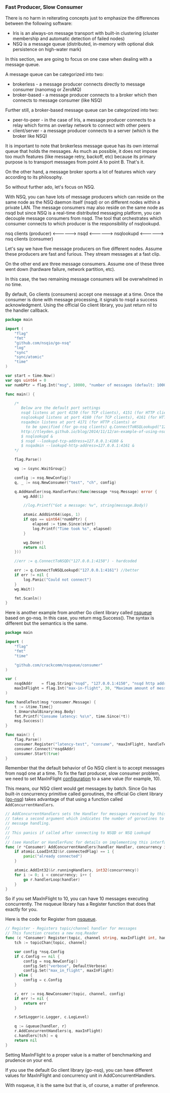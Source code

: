 <script>
  (function(i,s,o,g,r,a,m){i['GoogleAnalyticsObject']=r;i[r]=i[r]||function(){
  (i[r].q=i[r].q||[]).push(arguments)},i[r].l=1*new Date();a=s.createElement(o),
  m=s.getElementsByTagName(o)[0];a.async=1;a.src=g;m.parentNode.insertBefore(a,m)
  })(window,document,'script','//www.google-analytics.com/analytics.js','ga');

  ga('create', 'UA-71257746-1', 'auto');
  ga('send', 'pageview');

</script>

### Fast Producer, Slow Consumer

There is no harm in reiterating concepts just to emphasize the differences between the following software:

- Iris is an always-on message transport with built-in clustering (cluster membership and automatic detection of failed nodes)
- NSQ is a message queue (distributed, in-memory with optional disk persistence on high-water mark)

In this section, we are going to focus on one case when dealing with a message queue.

A message queue can be categorized into two:

- brokerless - a message producer connects directly to message consumer (nanomsg or ZeroMQ)
- broker-based - a message producer connects to a broker which then connects to message consumer (like NSQ)

Further still, a broker-based message queue can be categorized into two:

- peer-to-peer - in the case of Iris, a message producer connects to a relay which forms an overlay network to connect with other peers
- client/server - a message producer connects to a server (which is the broker like NSQ)

It is important to note that brokerless message queue has its own internal queue that holds the messages. As much as possible, it does not impose too much features (like message retry, backoff, etc) because its primary purpose is to transport messages from point A to point B. That's it.

On the other hand, a message broker sports a lot of features which vary according to its philosophy.

So without further ado, let's focus on NSQ.

With NSQ, you can have lots of message producers which can reside on the same node as the NSQ daemon itself (nsqd) or on different nodes within a private LAN. The message consumers may also reside on the same node as nsqd but since NSQ is a real-time distributed messaging platform, you can decouple message consumers from nsqd. The tool that orchestrates which consumer connects to which producer is the responsibility of nsqlookupd.

nsq clients (producer) <------> nsqd <------> nsqlookupd <------> nsq clients (consumer)

Let's say we have five message producers on five different nodes. Assume these producers are fast and furious. They stream messages at a fast clip.

On the other end are three message consumers. Assume one of these three went down (hardware failure, network partition, etc).

In this case, the two remaining message consumers will be overwhelmed in no time.

By default, Go clients (consumers) accept one message at a time. Once the consumer is done with message processing, it signals to nsqd a success acknowledgment. Using the official Go client library, you just return nil to the handler callback.

```go
package main

import (
	"flag"
	"fmt"
	"github.com/nsqio/go-nsq"
	"log"
	"sync"
	"sync/atomic"
	"time"
)

var start = time.Now()
var ops uint64 = 0
var numbPtr = flag.Int("msg", 10000, "number of messages (default: 10000)")

func main() {

	/*
	   Below are the default port settings
	   nsqd listens at port 4150 (for TCP clients), 4151 (for HTTP clients)
	   nsqlookupd listens at port 4160 (for TCP clients), 4161 (for HTTP clients)
	   nsqadmin listens at port 4171 (for HTTP clients) or
	     to be specified (for go-nsq clients) q.ConnectToNSQLookupd("127.0.0.1:4161")
	   http://tleyden.github.io/blog/2014/11/12/an-example-of-using-nsq-from-go/
	   $ nsqlookupd &
	   $ nsqd --lookupd-tcp-address=127.0.0.1:4160 &
	   $ nsqadmin --lookupd-http-address=127.0.0.1:4161 &
	*/

	flag.Parse()

	wg := &sync.WaitGroup{}

	config := nsq.NewConfig()
	q, _ := nsq.NewConsumer("test", "ch", config)

	q.AddHandler(nsq.HandlerFunc(func(message *nsq.Message) error {
		wg.Add(1)

		//log.Printf("Got a message: %v", string(message.Body))

		atomic.AddUint64(&ops, 1)
		if ops == uint64(*numbPtr) {
			elapsed := time.Since(start)
			log.Printf("Time took %s", elapsed)
		}

		wg.Done()
		return nil
	}))

	//err := q.ConnectToNSQD("127.0.0.1:4150") - hardcoded

	err := q.ConnectToNSQLookupd("127.0.0.1:4161") //better
	if err != nil {
		log.Panic("Could not connect")
	}
	wg.Wait()

	fmt.Scanln()
}
```

Here is another example from another Go client library called [nsqueue](https://github.com/crackcomm/nsqueue) based on go-nsq. In this case, you return msg.Success(). The syntax is different but the semantics is the same.

```go
package main

import (
	"flag"
	"fmt"
	"time"

	"github.com/crackcomm/nsqueue/consumer"
)

var (
	nsqdAddr    = flag.String("nsqd", "127.0.0.1:4150", "nsqd http address")
	maxInFlight = flag.Int("max-in-flight", 30, "Maximum amount of messages in flight to consume")
)

func handleTest(msg *consumer.Message) {
	t := &time.Time{}
	t.UnmarshalBinary(msg.Body)
	fmt.Printf("Consume latency: %s\n", time.Since(*t))
	msg.Success()
}

func main() {
	flag.Parse()
	consumer.Register("latency-test", "consume", *maxInFlight, handleTest)
	consumer.Connect(*nsqdAddr)
	consumer.Start(true)
}
```

Remember that the default behavior of Go NSQ client is to accept messages from nsqd one at a time. To fix the fast producer, slow consumer problem, we need to set MaxInFlight [configuration](https://godoc.org/github.com/nsqio/go-nsq#Config) to a sane value (for example, 10).

This means, our NSQ client would get messages by batch. Since Go has built-in concurrency primitive called goroutines, the official Go client library ([go-nsq](https://github.com/nsqio/go-nsq/blob/master/consumer.go)) takes advantage of that using a function called ```AddConcurrentHandlers```.

```go
// AddConcurrentHandlers sets the Handler for messages received by this Consumer.  It
// takes a second argument which indicates the number of goroutines to spawn for
// message handling.
//
// This panics if called after connecting to NSQD or NSQ Lookupd
//
// (see Handler or HandlerFunc for details on implementing this interface)
func (r *Consumer) AddConcurrentHandlers(handler Handler, concurrency int) {
	if atomic.LoadInt32(&r.connectedFlag) == 1 {
		panic("already connected")
	}

	atomic.AddInt32(&r.runningHandlers, int32(concurrency))
	for i := 0; i < concurrency; i++ {
		go r.handlerLoop(handler)
	}
}
```

So if you set MaxInFlight to 10, you can have 10 messages executing concurrently. The nsqueue library has a Register function that does that exactly for you.

Here is the code for Register from [nsqueue](https://github.com/crackcomm/nsqueue/blob/master/consumer/consumer.go).

```go
// Register - Registers topic/channel handler for messages
// This function creates a new nsq.Reader
func (c *Consumer) Register(topic, channel string, maxInFlight int, handler Handler) error {
	tch := topicChan{topic, channel}

	var config *nsq.Config
	if c.Config == nil {
		config = nsq.NewConfig()
		config.Set("verbose", DefaultVerbose)
		config.Set("max_in_flight", maxInFlight)
	} else {
		config = c.Config
	}

	r, err := nsq.NewConsumer(topic, channel, config)
	if err != nil {
		return err
	}

	r.SetLogger(c.Logger, c.LogLevel)

	q := &queue{handler, r}
	r.AddConcurrentHandlers(q, maxInFlight)
	c.handlers[tch] = q
	return nil
}
```

Setting MaxInFlight to a proper value is a matter of benchmarking and prudence on your end.

If you use the default Go client library (go-nsq), you can have different values for MaxInFlight and concurrency unit in AddConcurrentHandlers.

With nsqueue, it is the same but that is, of course, a matter of preference.
